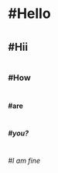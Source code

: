 #  <h1>#Hello</h1>
#  <h2>#Hii</h2>
#  <h3>#How</h3>
#  <h4>#are</h4>
#  <h5>#you?</h5>
#  <h6>#I am fine</h6>
